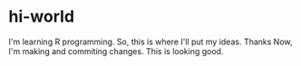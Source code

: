 # hi-world
I'm learning R programming. So, this is where I'll put my ideas. Thanks
Now, I'm making and commiting changes. This is looking good.
